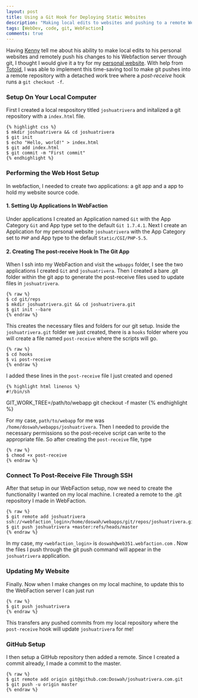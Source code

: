 ```yaml
---
layout: post
title: Using a Git Hook for Deploying Static Websites
description: "Making local edits to websites and pushing to a remote WebFaction app thorough git."
tags: [WebDev, code, git, WebFaction]
comments: true
---
```


Having [Kenny](http://blog.kennyluong.com) tell me about his ability to make local edits to his personal websites and remotely push his changes to his Webfaction server through git, I thought I would give it a try for my [personal website](http://joshuatrivera.com). With help from [Totoid](http://toroid.org/ams/git-website-howto), I was able to implement this time-saving tool to make git pushes into a remote repository with a detached work tree where a <i>post-receive</i> hook runs a `git checkout -f`.

### Setup On Your Local Computer

First I created a local respository titled `joshuatrivera` and initalized a git repository with a `index.html` file.

    {% highlight css %}
    $ mkdir joshuatrivera && cd joshuatrivera
    $ git init
    $ echo "Hello, world!" > index.html
    $ git add index.html
    $ git commit -m "First commit"
    {% endhighlight %}

### Performing the Web Host Setup

In webfaction, I needed to create two applications: a git app and a app to hold my website source code.

#### 1. Setting Up Applications In WebFaction

Under applications I created an Application named `Git` with the App Category `Git` and App type set to the default `Git 1.7.4.1`. Next I create an Application for my personal website `joshuatrivera` with the App Category set to `PHP` and App type to the default `Static/CGI/PHP-5.5`.

#### 2. Creating The post-receive Hook In The Git App

When I ssh into my WebFaction and visit the `webapps` folder,  I see the two applications I created `Git` and `joshuatrivera`. Then I created a bare .git folder within the git app to generate the post-receive files used to update files in `joshuatrivera`.

    {% raw %}
    $ cd git/reps
    $ mkdir joshuatrivera.git && cd joshuatrivera.git
    $ git init --bare
    {% endraw %}

This creates the necessary files and folders for our git setup. Inside the `joshuatrivera.git` folder we just created, there is a `hooks` folder where you will create a file named `post-receive` where the scripts will go.

    {% raw %}
    $ cd hooks
    $ vi post-receive
    {% endraw %}

I added these lines in the `post-receive` file I just created and opened

    {% highlight html linenos %}
    #!/bin/sh
GIT_WORK_TREE=/path/to/webapp git checkout -f master
    {% endhighlight %}

For my case, `path/to/webapp` for me was `/home/doswah/webapps/joshuatrivera`. Then I needed to provide the necessary permissions so the post-receive script can write to the appropriate file. So after creating the `post-receive` file, type

    {% raw %}
    $ chmod +x post-receive
    {% endraw %}

### Connect To Post-Receive File Through SSH

After that setup in our WebFaction setup, now we need to create the functionality I wanted on my local machine. I created a remote to the .git repository I made in WebFaction.

    {% raw %}
    $ git remote add joshuatrivera ssh://<webfaction_login>/home/doswah/webapps/git/repos/joshuatrivera.git
    $ git push joshuatrivera +master:refs/heads/master
    {% endraw %}

In my case, my `<webfaction_login>` is `doswah@web351.webfaction.com` . Now the files I push through the git push command will appear in the `joshuatrivera` application.

### Updating My Website

Finally. Now when I make changes on my local machine, to update this to the WebFaction server I can just run

    {% raw %}
    $ git push joshuatrivera
    {% endraw %}
 
This transfers any pushed commits from my local repository where the `post-receive` hook will update `joshuatrivera` for me!

### GitHub Setup

I then setup a GitHub repository then added a remote. Since I created a commit already, I made a commit to the master.

    {% raw %}
    $ git remote add origin git@github.com:Doswah/joshuatrivera.com.git
    $ git push -u origin master
    {% endraw %}
